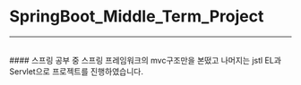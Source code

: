 # SpringBoot_Middle_Term_Project
<hr>
<br>
#### 스프링 공부 중 스프링 프레임워크의 mvc구조만을 본떴고 나머지는 jstl EL과 Servlet으로 프로젝트를 진행하였습니다.
